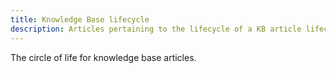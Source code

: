 ```yaml
---
title: Knowledge Base lifecycle
description: Articles pertaining to the lifecycle of a KB article lifecycle.
---
```


The circle of life for knowledge base articles.

